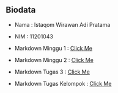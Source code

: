 ## Biodata
- Nama  : Istaqom Wirawan Adi Pratama
- NIM   : 11201043

- Markdown Minggu 1 : [Click Me](tugas%201/minggu%201.md)
- Markdown Minggu 2 : [Click Me](tugas%202/minggu%202.md)
- Markdown Tugas 3 : [Click Me](tugas%203/tugas%203.md)
- Markdown Tugas Kelompok : [Click Me](tugas%202/kelompok.md)